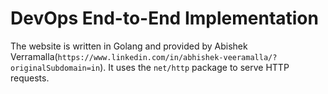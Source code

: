 # DevOps End-to-End Implementation

The website is written in Golang and provided by Abishek Verramalla(`https://www.linkedin.com/in/abhishek-veeramalla/?originalSubdomain=in`). It uses the `net/http` package to serve HTTP requests.




